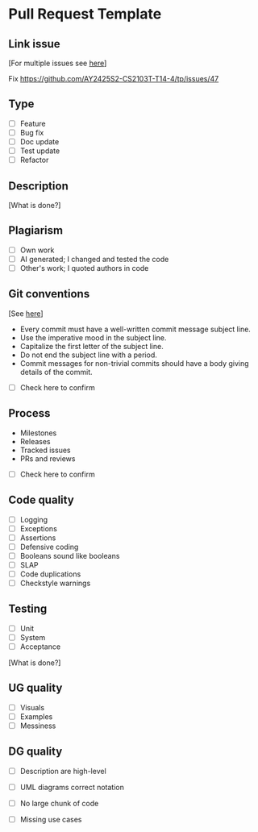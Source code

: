 # Pull Request Template

## Link issue
[For multiple issues see [here](https://docs.github.com/en/issues/tracking-your-work-with-issues/using-issues/linking-a-pull-request-to-an-issue)]

Fix https://github.com/AY2425S2-CS2103T-T14-4/tp/issues/47

## Type
- [ ] Feature
- [ ] Bug fix
- [ ] Doc update
- [ ] Test update
- [ ] Refactor

## Description
[What is done?]

## Plagiarism
- [ ] Own work
- [ ] AI generated; I changed and tested the code
- [ ] Other's work; I quoted authors in code

## Git conventions
[See [here](https://se-education.org/guides/conventions/git.html#commit-message-body)]
- Every commit must have a well-written commit message subject line.
- Use the imperative mood in the subject line.
- Capitalize the first letter of the subject line.
- Do not end the subject line with a period.
- Commit messages for non-trivial commits should have a body giving details of the commit.

- [ ] Check here to confirm

## Process
- Milestones
- Releases
- Tracked issues
- PRs and reviews

- [ ] Check here to confirm

## Code quality
- [ ] Logging
- [ ] Exceptions
- [ ] Assertions
- [ ] Defensive coding
- [ ] Booleans sound like booleans
- [ ] SLAP
- [ ] Code duplications
- [ ] Checkstyle warnings

## Testing
- [ ] Unit
- [ ] System
- [ ] Acceptance

[What is done?]

## UG quality
- [ ] Visuals
- [ ] Examples
- [ ] Messiness

## DG quality
- [ ] Description are high-level
- [ ] UML diagrams correct notation
- [ ] No large chunk of code
- [ ] Missing use cases


